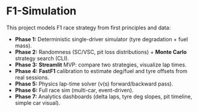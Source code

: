# F1-Simulation
This project models F1 race strategy from first principles and data:

- **Phase 1:** Deterministic single-driver simulator (tyre degradation + fuel mass).
- **Phase 2:** Randomness (SC/VSC, pit loss distributions) + **Monte Carlo** strategy search (CLI).
- **Phase 3:** **Streamlit** MVP: compare two strategies, visualize lap times.
- **Phase 4:** **FastF1** calibration to estimate deg/fuel and tyre offsets from real sessions.
- **Phase 5:** Physics lap-time solver (v(s) forward/backward pass).
- **Phase 6:** Full race sim (multi-car, event-driven).
- **Phase 7:** Analytics dashboards (delta laps, tyre deg slopes, pit timeline, simple car visual).
